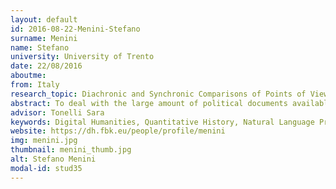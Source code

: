 ```yaml
---
layout: default 
id: 2016-08-22-Menini-Stefano
surname: Menini
name: Stefano
university: University of Trento
date: 22/08/2016
aboutme: 
from: Italy
research_topic: Diachronic and Synchronic Comparisons of Points of View
abstract: To deal with the large amount of political documents available we need to integrate traditional humanistic approaches with computational ones. Political documents present a multitude of interconnected points of view and opinions. We focus on the automatic evaluation of ideological positions, detecting divergences and similarities between authors.
advisor: Tonelli Sara
keywords: Digital Humanities, Quantitative History, Natural Language Processing
website: https://dh.fbk.eu/people/profile/menini
img: menini.jpg
thumbnail: menini_thumb.jpg
alt: Stefano Menini
modal-id: stud35
---
```

